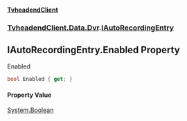 #### [TvheadendClient](./index.md 'index')
### [TvheadendClient.Data.Dvr](./TvheadendClient-Data-Dvr.md 'TvheadendClient.Data.Dvr').[IAutoRecordingEntry](./TvheadendClient-Data-Dvr-IAutoRecordingEntry.md 'TvheadendClient.Data.Dvr.IAutoRecordingEntry')
## IAutoRecordingEntry.Enabled Property
Enabled  
```csharp
bool Enabled { get; }
```
#### Property Value
[System.Boolean](https://docs.microsoft.com/en-us/dotnet/api/System.Boolean 'System.Boolean')  
